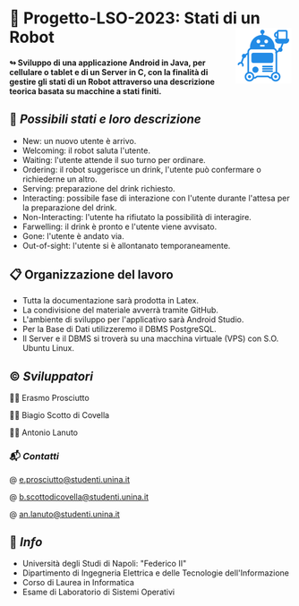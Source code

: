# 🔖 Progetto-LSO-2023: Stati di un Robot   <img src="robot_icon.png" align="right"/> 

#### ↬ Sviluppo di una applicazione Android in Java, per cellulare o tablet e di un Server in C, con la finalità di gestire gli stati di un Robot attraverso una descrizione teorica basata su macchine a stati finiti.  

## 📑 *Possibili stati e loro descrizione*

- New: un nuovo utente è arrivo.
- Welcoming: il robot saluta l'utente.
- Waiting: l'utente attende il suo turno per ordinare.
- Ordering: il robot suggerisce un drink, l'utente può confermare o richiederne un altro.
- Serving: preparazione del drink richiesto.
- Interacting: possibile fase di interazione con l'utente durante l'attesa per la preparazione del drink.
- Non-Interacting: l'utente ha rifiutato la possibilità di interagire.
- Farwelling: il drink è pronto e l'utente viene avvisato.
- Gone: l'utente è andato via.
- Out-of-sight: l'utente si è allontanato temporaneamente.

## 📋 Organizzazione del lavoro

- Tutta la documentazione sarà prodotta in Latex.
- La condivisione del materiale avverrà tramite GitHub.
- L'ambiente di sviluppo per l'applicativo sarà Android Studio.
- Per la Base di Dati utilizzeremo il DBMS PostgreSQL.
- Il Server e il DBMS si troverà su una macchina virtuale (VPS) con S.O. Ubuntu Linux.

## ©️ *Sviluppatori*

🙎‍♂️  Erasmo Prosciutto

🧑‍💼  Biagio Scotto di Covella

👨‍💼  Antonio Lanuto



### 📬 *Contatti*

@ e.prosciutto@studenti.unina.it

@ b.scottodicovella@studenti.unina.it

@ an.lanuto@studenti.unina.it



## 🏬 *Info*
- Università degli Studi di Napoli: "Federico II" 
- Dipartimento di Ingegneria Elettrica e delle Tecnologie dell'Informazione
- Corso di Laurea in Informatica
- Esame di Laboratorio di Sistemi Operativi
